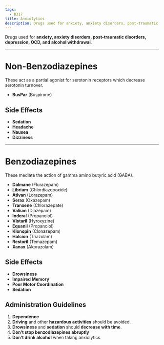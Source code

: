 ```yaml
---
tags:
  - B317
title: Anxiolytics
description: Drugs used for anxiety, anxiety disorders, post-traumatic disorders, depression, OCD, and alcohol withdrawal. Divided between non-benzodiazepine and benzodiazepine classes.
---
```

Drugs used for **anxiety, anxiety disorders, post-traumatic disorders, depression, OCD, and alcohol withdrawal**.
___
# Non-Benzodiazepines
These act as a partial agonist for serotonin receptors which decrease serotonin turnover.
- **BusPar** (Buspirone)
## Side Effects
- **Sedation**
- **Headache**
- **Nausea**
- **Dizziness**
___
# Benzodiazepines
These mediate the action of gamma amino butyric acid (GABA).
- **Dalmane** (Flurazepam)
- **Librium** (Chlordiazepoxide)
- **Ativan** (Lorazepam)
- **Serax** (Oxazepam)
- **Tranxene** (Chlorazepate)
- **Valium** (Diazepam)
- **Inderal** (Propanolol)
- **Vistaril** (Hyroxyzine)
- **Equanil** (Propanolol)
- **Klonopin** (Clonazepam)
- **Halcion** (Triazolam)
- **Restoril** (Temazepam)
- **Xanax** (Akprazolam)
## Side Effects
- **Drowsiness**
- **Impaired Memory**
- **Poor Motor Coordination**
- **Sedation**
## Administration Guidelines
1. **Dependence**
2. **Driving** and other **hazardous activities** should be avoided.
3. **Drowsiness** and **sedation** should **decrease with time**.
4. **Don't stop benzodiazepines abruptly**
5. **Don't drink alcohol** when taking anxiolytics.